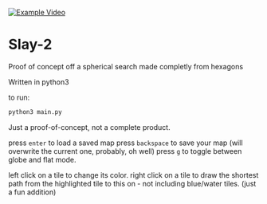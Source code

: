 [![Example Video](http://img.youtube.com/vi/mWIIy4eh6bE/0.jpg)](https://www.youtube.com/watch?v=mWIIy4eh6bE)


# Slay-2
Proof of concept off a spherical search made completly from hexagons

Written in python3

to run:
```bash
python3 main.py
```

Just a proof-of-concept, not a complete product.

press `enter` to load a saved map
press `backspace` to save your map (will overwrite the current one, probably, oh well)
press `g` to toggle between globe and flat mode.

left click on a tile to change its color.
right click on a tile to draw the shortest path from the highlighted tile to this on - not including blue/water tiles. (just a fun addition)

